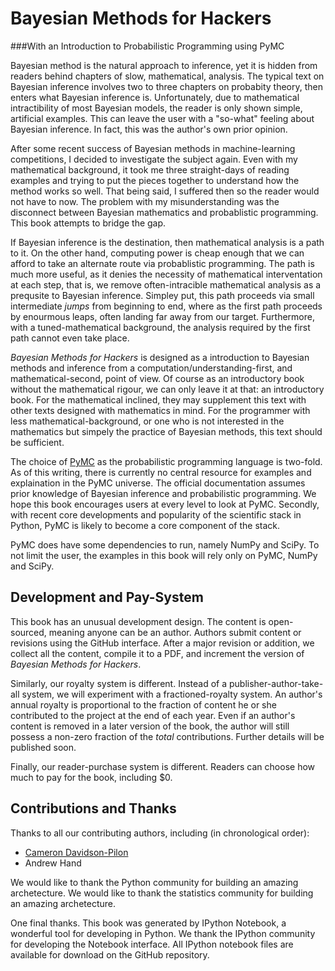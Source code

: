 Bayesian Methods for Hackers
========
###With an Introduction to Probabilistic Programming using PyMC



Bayesian method is the natural approach to inference, yet it is hidden from readers behind chapters of slow, mathematical, analysis. The 
typical text on Bayesian inference involves two to three chapters on probabity theory, then enters what Bayesian inference is. Unfortunately, 
due to mathematical intractibility of most Bayesian models, the reader is only shown simple, artificial examples. This can leave the user with a
"so-what" feeling about Bayesian inference. In fact, this was the author's own prior opinion. 

After some recent success of Bayesian methods in machine-learning competitions, I decided to investigate the subject again. Even with my mathematical 
background, it took me three straight-days of reading examples and trying to put the pieces together to understand how the method works so well. That
being said, I suffered then so the reader would not have to now. The problem with my misunderstanding was the disconnect between Bayesian mathematics and 
probablistic programming. This book attempts to bridge the gap.  


If Bayesian inference is the destination, then mathematical analysis is a path to it. On the other hand, computing power is cheap enough
that we can afford to take an alternate route via probablistic programming. The path is much more useful, as it denies the necessity of 
mathematical interventation at each step, that is, we remove often-intracible mathematical analysis as a 
prequsite to Bayesian inference. Simpley put, this path proceeds via small intermediate *jumps* from beginning to end, where as 
the first path proceeds by enourmous leaps, often landing far away from our target. Furthermore, with a tuned-mathematical background, 
the analysis required by the first path cannot even take place.


*Bayesian Methods for Hackers* is designed as a introduction to Bayesian methods and inference from a computation/understanding-first, and 
mathematical-second, point of view. Of course as an introductory book without the mathematical rigour, we can only leave it at that: an introductory book.
For the mathematical inclined, they may supplement this text with other texts designed with mathematics in mind. For the programmer with less 
mathematical-background, or one who is not interested in the mathematics but simpely the practice of Bayesian methods, this text should be sufficient. 


The choice of [PyMC](http://pymc-devs.github.com/pymc/) as the probabilistic programming language is two-fold. As of this writing, there is currently
no central resource for examples and explaination in the PyMC universe. The official documentation assumes prior knowledge of Bayesian inference
and probabilistic programming. We hope this book encourages users at every level to look at PyMC. Secondly, with recent core developments and popularity of the scientific stack in Python, PyMC is likely to become a core
component of the stack.

PyMC does have some dependencies to run, namely NumPy and SciPy. To not limit the user, the examples in this book will
rely only on PyMC, NumPy and SciPy. 


Development and Pay-System
------

This book has an unusual development design. The content is open-sourced, meaning anyone can be an author. 
Authors submit content or revisions using the GitHub interface. After a major revision or addition, we collect all the content, compile it to a 
PDF, and increment the version of *Bayesian Methods for Hackers*. 

Similarly, our royalty system is different. Instead of a publisher-author-take-all system, we will experiment with a fractioned-royalty system. An author's
annual royalty is proportional to the fraction of content he or she contributed to the project at the end of each year. Even if an author's content is removed in a later version of 
the book, the author will still possess a non-zero fraction of the *total* contributions. Further details will be published soon.

Finally, our reader-purchase system is different. Readers can choose how much to pay for the book, including $0.


Contributions and Thanks
-----

Thanks to all our contributing authors, including (in chronological order):
-  [Cameron Davidson-Pilon](http://www.camdp.com)
-  Andrew Hand
 


We would like to thank the Python community for building an amazing archetecture. We would like to thank the 
statistics community for building an amazing archetecture. 

One final thanks. This book was generated by IPython Notebook, a wonderful tool for developing in Python. We thank the IPython 
community for developing the Notebook interface. All IPython notebook files are available for download on the GitHub repository. 
